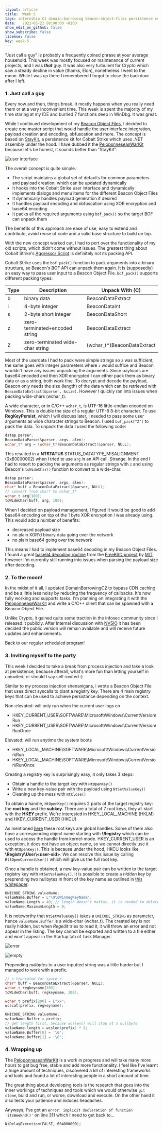 ```yaml
---
layout: article
title:  Week 5
tags: internship C2 domain-borrowing beacon-object-files persistence cobalt-strike
date:   2021-05-22 08:00:00 +0100
show_edit_on_github: false
show_subscribe: false
license: false
key: week-5
---
```


"Just call a guy" is probably a frequently coined phrase at your average household. This week was mostly focused on maintenance of current projects, and I was ***that*** guy. It was also very turbulent for Crypto which saw a steady decline in value (thanks, Elon), nonetheless I went to the moon. While I was up there I remembered I forgot to close the backdoor after I left.<!--more-->

### 1. Just call a guy

Every now and then, things break. It mostly happens when you really need them or at a very inconvenient time. This week is spent the majority of my time staring at my IDE and burried 7 functions deep in WinDbg. It was great.

While I continued development of my [Beacon Object Files](https://www.cobaltstrike.com/help-beacon-object-files), I decided to create one master script that would handle the user interface integration, payload creation and encoding, obfuscation and more. The concept is based on [StayKit](https://github.com/0xthirteen/StayKit), a persistence kit for Cobalt Strike which uses .NET assembly under the hood. I have dubbed it the [PeloponneseanWarKit]() because let's be honest, it sounds better than "StayKit".

![user interface](/assets/images/peloponneseanwarkit.png)

The overall concept is quite simple.
* The script maintains a global set of defaults for common parameters and payload creation, which can be updated dynamically
* It hooks into the Cobalt Strike user interface and dynamically implements dialogs and menu items for the different Beacon Object Files
* It dynamically handles payload generation if desired
* It handles payload encoding and obfuscation using XOR encryption and base64 encoding
* It packs all the required arguments using `bof_pack()` so the target BOF can unpack them

The benefits of this approach are ease of use, easy to extend and contribute, avoid reuse of code and a solid base structure to build on top.

With the new concept worked out, I had to port over the functionality of my old scripts, which didn't come without issues. The greatest thing about Cobalt Strike's [Aggressor Script](https://www.cobaltstrike.com/aggressor-script/index.html) is definitely not its packing API.

Cobalt Strike uses the `bof_pack()` function to pack arguments into a binary structure, so Beacon's BOF API can unpack them again. It is (supposedly) an easy way to pass user input to a Beacon Object File. `bof_pack()` supports different packing types:

|Type|Description|Unpack With (C)|
|---|---|---|
|b|binary data|BeaconDataExtract|
|i|4-byte integer|BeaconDataInt|
|s|2-byte short integer|BeaconDataShort|
|z|zero-terminated+encoded string|BeaconDataExtract|
|Z|zero-terminated wide-char string|(wchar_t*)BeaconDataExtract|

Most of the userdata I had to pack were simple strings so `z` was sufficient, the same goes with integer parameters where `i` would suffice and Beacon wouldn't have any issues unpacking the arguments. Since payloads are base64 encoded and then XOR encrypted I can either pack them as binary data or as a string, both work fine. To decrypt and decode the payload, Beacon only needs the size (length) of the data which can be retrieved with `BeaconDataExtract(&parser, &size)`. However I quickly ran into issues when packing wide-chars (wchar_t).

A wide character, or in C/C++ `wchar_t`, is UTF-16 little-endian encoded on Windows. This is double the size of a regular UTF-8 8-bit character. To use **RegKeyPersist**, which I will discuss later, I needed to pass some user arguments as wide character strings to Beacon. I used `bof_pack("Z")` to pack the data. To unpack the data I used the following code:

```c
datap parser;
BeaconDataParse(&parser, args, alen);
wchar_t* arg = (wchar_t*)BeaconDataExtract(&parser, NULL);
```

This resulted in a **NTSTATUS** STATUS_DATATYPE_MISALIGNMENT (0x80000002) when I tried to use `arg` in an API call. Strange. In the end I had to resort to packing the arguments as regular strings with `z` and using Beacon's `toWideChar()` function to convert to a wide-char.

```c
datap parser;
BeaconDataParse(&parser, args, alen);
char* buff = BeaconDataExtract(&parser, NULL);
// convert from char* to wchar_t*
wchar_t arg[100];
toWideChar(buff, arg, 100);
```

When I decided on payload management, I figured it would be good to add base64 encoding on top of the 1 byte XOR encryption I was already using. This would add a number of benefits:
* decreased payload size
* no plain XOR'd binary data going over the network
* no plain base64 going over the network

This means I had to implement base64 decoding in my Beacon Object Files. I found a great [base64 decoding routine](http://web.mit.edu/freebsd/head/contrib/wpa/src/utils/base64.c) from the [FreeBSD project](https://www.freebsd.org/) by [MIT](https://web.mit.edu/), however I'm currently still running into issues when parsing the payload size after decoding.

### 2. To the moon!

In the midst of it all, I updated [DomainBorrowingC2](https://github.com/Cerbersec/DomainBorrowingC2) to bypass CDN caching and be a little less noisy by reducing the frequency of callbacks. It's now fully working and supports tasks. I'm planning on integrating it with the [PeloponneaseWarKit]() and write a C/C++ client that can be spawned with a Beacon Object File.

Unlike Crypto, it gained quite some traction in the infosec community since I released it publicly. After internal discussion with [NVSIO](https://www.nviso.eu/) it has been decided the public version will remain available and will receive future updates and enhancements.

Back to our regular scheduled program!

### 3. Inviting myself to the party

This week I decided to take a break from process injection and take a look at persistence, because afterall, what's more fun than letting yourself in uninvited, or should I say self-invited :)

Similar to my process injection shenanigans, I wrote a Beacon Object File that uses direct syscalls to plant a registry key. There are 4 main registry keys that can be used to achieve persistance depending on the context.

Non-elevated: will only run when the current user logs on
* HKEY_CURRENT_USER\SOFTWARE\Microsoft\Windows\CurrentVersion\Run
* HKEY_CURRENT_USER\SOFTWARE\Microsoft\Windows\CurrentVersion\RunOnce

Elevated: will run anytime the system boots
* HKEY_LOCAL_MACHINE\SOFTWARE\Microsoft\Windows\CurrentVersion\Run
* HKEY_LOCAL_MACHINE\SOFTWARE\Microsoft\Windows\CurrentVersion\RunOnce

Creating a registry key is surprisingly easy, it only takes 3 steps:
* Obtain a handle to the target key with `NtOpenKey()`
* Write a new key-value pair with the payload using `NtSetValueKey()`
* Cleaning up the mess with `NtClose()`

To obtain a handle, `NtOpenKey()` requires 2 parts of the target registry key: the **root key** and the **subkey**. There are a total of 7 root keys, they all start with the **HKEY** prefix. We're interested in HKEY_LOCAL_MACHINE (HKLM) and HKEY_CURRENT_USER (HKCU). 

As mentioned [here](https://docs.microsoft.com/en-us/windows-hardware/drivers/kernel/registry-key-object-routines) these root keys are global handles. Some of them also have a corresponding object name starting with **\\Registry** which can be used to access the handle from kernel-mode. HKEY_CURRENT_USER is an exception, it does not have an object name, so we cannot directly use it with `NtOpenKey()`. This is because under the hood, HKCU looks like **\\Registry\\User\\\<user-sid>**. We can resolve this issue by calling `RtlOpenCurrentUser()` which will give us the full root key.

Once a handle is obtained, a new key-value pair can be written to the target registry key with `NtSetValueKey()`. It is possible to create a *hidden* key by preprending two nullbytes in front of the key name as outlined in [this whitepaper](https://github.com/ewhitehats/InvisiblePersistence/blob/master/InvisibleRegValues_Whitepaper.pdf).

```c
UNICODE_STRING valueName;
valueName.Buffer = L"\0\0WinRegKeyName";
valueName.Length = 40; // length doesn't matter, it is needed to delete the key
valueName.MaximumLength = 0;
```

It is noteworthy that `NtSetValueKey()` takes a `UNICODE_STRING` as parameter, hence `valueName.Buffer` is a wide-char (wchar_t). The created key is not really hidden, but when *Regedit* tries to read it, it will  throw an error and not appear in the listing. The key cannot be exported and written to a file either and won't appear in the Startup tab of Task Manager.

![error](/assets/images/regedit-error.png)

![empty](/assets/images/regedit-empty.png)

Prepending *nullbytes* to a user inputted string was a little harder but I managed to work with a prefix.

```c
// < truncated for space >
char* buff = BeaconDataExtract(&parser, NULL);
wchar_t regkeyname[100];
toWideChar(buff, regkeyname, 100);

wchar_t prefix[200] = L"xx";
wcscat(prefix, regkeyname);

UNICODE_STRING valueName;
valueName.Buffer = prefix;
// get length first, because wcslen() will stop at a nullbyte
valueName.length = wcslen(prefix) * 2;
valueName.Buffer[0] = '\0';
valueName.Buffer[1] = '\0';
```

### 4. Wrapping up

The [PeloponneseanWarKit]() is a work in progress and will take many more hours to get bug free, stable and add more functionality. I feel like I've learnt a huge amount of techniques, discovered a lot of interesting frameworks and tools and found a lot of interesting people in a short amount of time.

The great thing about developing tools is the research that goes into the inner workings of techniques and tools which we would otherwise `git clone`, build and run, or worse, download and execute. On the other hand it also tests your patience and induces headaches.

Anyways, I've got an `error: implicit declaration of function 'itsWeeknd()'` on line 311 which I need to get back to...

`NtDelayExecution(FALSE, 604800000);`